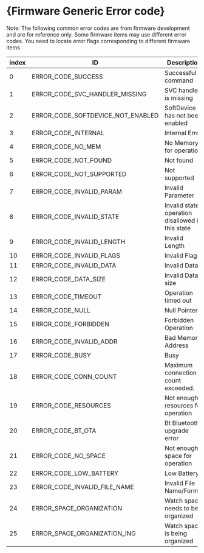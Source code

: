 # {Firmware Generic Error code}

Note: The following common error codes are from firmware development and are for reference only. Some firmware items may use different error codes. You need to locate error flags corresponding to different firmware items

| index | ID                                | Description                                              |
| ------ | --------------------------------- | ------------------------------------------------- |
| 0      | ERROR_CODE_SUCCESS                | Successful command                                |
| 1      | ERROR_CODE_SVC_HANDLER_MISSING    | SVC handler is missing                            |
| 2      | ERROR_CODE_SOFTDEVICE_NOT_ENABLED | SoftDevice has not been enabled                   |
| 3      | ERROR_CODE_INTERNAL               | Internal Error                                    |
| 4      | ERROR_CODE_NO_MEM                 | No Memory for operation                           |
| 5      | ERROR_CODE_NOT_FOUND              | Not found                                         |
| 6      | ERROR_CODE_NOT_SUPPORTED          | Not supported                                     |
| 7      | ERROR_CODE_INVALID_PARAM          | Invalid Parameter                                 |
| 8      | ERROR_CODE_INVALID_STATE          | Invalid state, operation disallowed in this state |
| 9      | ERROR_CODE_INVALID_LENGTH         | Invalid Length                                    |
| 10     | ERROR_CODE_INVALID_FLAGS          | Invalid Flags                                     |
| 11     | ERROR_CODE_INVALID_DATA           | Invalid Data                                      |
| 12     | ERROR_CODE_DATA_SIZE              | Invalid Data size                                 |
| 13     | ERROR_CODE_TIMEOUT                | Operation timed out                               |
| 14     | ERROR_CODE_NULL                   | Null Pointer                                      |
| 15     | ERROR_CODE_FORBIDDEN              | Forbidden Operation                               |
| 16     | ERROR_CODE_INVALID_ADDR           | Bad Memory Address                                |
| 17     | ERROR_CODE_BUSY                   | Busy                                              |
| 18     | ERROR_CODE_CONN_COUNT             | Maximum connection count exceeded.                |
| 19     | ERROR_CODE_RESOURCES              | Not enough resources for operation                |
| 20     | ERROR_CODE_BT_OTA                 | Bt Bluetooth upgrade error                        |
| 21     | ERROR_CODE_NO_SPACE               | Not enough space for operation                    |
| 22     | ERROR_CODE_LOW_BATTERY            | Low Battery                                       |
| 23     | ERROR_CODE_INVALID_FILE_NAME      | Invalid File Name/Format                          |
| 24     | ERROR_SPACE_ORGANIZATION          | Watch space needs to be organized                 |
| 25     | ERROR_SPACE_ORGANIZATION_ING      | Watch space is being organized                    |
